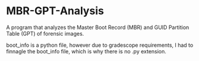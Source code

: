 # MBR-GPT-Analysis
A program that analyzes the Master Boot Record (MBR) and GUID Partition Table (GPT) of forensic images.

boot_info is a python file, however due to gradescope requirements, I had to finnagle the boot_info file, which is why there is no .py extension.  
